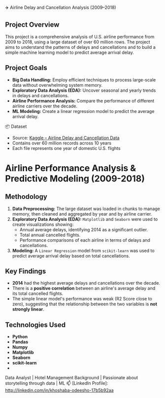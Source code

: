  ✈️ Airline Delay and Cancellation Analysis (2009–2018)

## Project Overview
This project is a comprehensive analysis of U.S. airline performance from 2009 to 2018, using a large dataset of over 60 million rows. The project aims to understand the patterns of delays and cancellations and to build a simple machine learning model to predict average arrival delay.

## Project Goals
- **Big Data Handling:** Employ efficient techniques to process large-scale data without overwhelming system memory.
- **Exploratory Data Analysis (EDA):** Uncover seasonal and yearly trends in delays and cancellations.
- **Airline Performance Analysis:** Compare the performance of different airline carriers over the decade.
- **ML Modeling:** Create a linear regression model to predict the average arrival delay.

📦 Dataset
- Source: [Kaggle – Airline Delay and Cancellation Data](https://www.kaggle.com/datasets)
- Contains over 60 million records across 10 years
- Each file represents one year of domestic U.S. flights
# Airline Performance Analysis & Predictive Modeling (2009-2018)

## Methodology
1.  **Data Preprocessing:** The large dataset was loaded in chunks to manage memory, then cleaned and aggregated by year and by airline carrier.
2.  **Exploratory Data Analysis (EDA):** `Matplotlib` and `Seaborn` were used to create visualizations showing:
    * Annual average delays, identifying 2014 as a significant outlier.
    * Total annual cancelled flights.
    * Performance comparisons of each airline in terms of delays and cancellations.
3.  **Modeling:** A `Linear Regression` model from `scikit-learn` was used to predict average arrival delay based on total cancellations.

## Key Findings
-   **2014** had the highest average delays and cancellations over the decade.
-   There is a **positive correlation** between an airline's average delay and its total cancelled flights.
-   The simple linear model's performance was weak (R2 Score close to zero), suggesting that the relationship between the two variables is **not strongly linear**.

## Technologies Used
-   **Python**
-   **Pandas**
-   **Numpy**
-   **Matplotlib**
-   **Seaborn**
-   **scikit-learn**
-   
Data Analyst | Hotel Management Background | Passionate about storytelling through data | ML
📫 [LinkedIn Profile]: http://linkedin.com/in/khoshaba-odeesho-17b5b92aa
